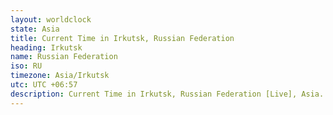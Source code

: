 ```yaml
---
layout: worldclock
state: Asia
title: Current Time in Irkutsk, Russian Federation
heading: Irkutsk
name: Russian Federation
iso: RU
timezone: Asia/Irkutsk
utc: UTC +06:57
description: Current Time in Irkutsk, Russian Federation [Live], Asia. Live update now time in Irkutsk, timezone Asia/Irkutsk, UTC +06:57, Country ISO code & Current Local Time.
---
```


